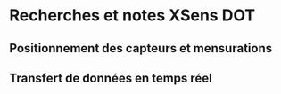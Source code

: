 # Recherches et notes XSens DOT

## Positionnement des capteurs et mensurations


## Transfert de données en temps réel

